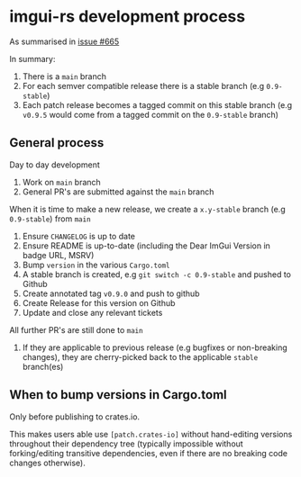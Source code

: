 # imgui-rs development process

As summarised in [issue #665](https://github.com/imgui-rs/imgui-rs/issues/665)

In summary:

1. There is a `main` branch
2. For each semver compatible release there is a stable branch (e.g `0.9-stable`)
3. Each patch release becomes a tagged commit on this stable branch (e.g `v0.9.5` would come from a tagged commit on the `0.9-stable` branch)

## General process

Day to day development

1. Work on `main` branch
2. General PR's are submitted against the `main` branch

When it is time to make a new release, we create a `x.y-stable` branch (e.g `0.9-stable`) from `main`

1. Ensure `CHANGELOG` is up to date
2. Ensure README is up-to-date (including the Dear ImGui Version in badge URL, MSRV)
3. Bump `version` in the various `Cargo.toml`
4. A stable branch is created, e.g `git switch -c 0.9-stable` and pushed to Github
5. Create annotated tag `v0.9.0` and push to github
6. Create Release for this version on Github
7. Update and close any relevant tickets

All further PR's are still done to `main`

1. If they are applicable to previous release (e.g bugfixes or non-breaking changes), they are cherry-picked back to the applicable `stable` branch(es)

## When to bump versions in Cargo.toml

Only before publishing to crates.io.

This makes users able use `[patch.crates-io]` without hand-editing versions throughout their dependency tree (typically impossible without forking/editing transitive dependencies, even if there are no breaking code changes otherwise).
